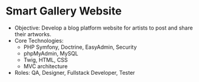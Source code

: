 # Smart Gallery Website
- Objective: Develop a blog platform website for artists to post and share their artworks.
- Core Technologies: 
    + PHP Symfony, Doctrine, EasyAdmin, Security
    + phpMyAdmin, MySQL
    + Twig, HTML, CSS
    + MVC architecture
- Roles: QA, Designer, Fullstack Developer, Tester
